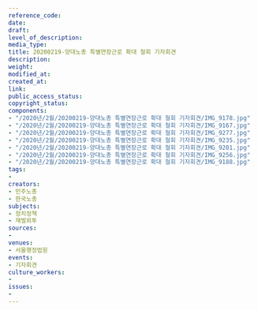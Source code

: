 ```yaml
---
reference_code: 
date: 
draft: 
level_of_description: 
media_type: 
title: 20200219-양대노총 특별연장근로 확대 철회 기자회견
description: 
weight: 
modified_at: 
created_at: 
link: 
public_access_status: 
copyright_status: 
components:
- "/2020년/2월/20200219-양대노총 특별연장근로 확대 철회 기자회견/IMG_9178.jpg"
- "/2020년/2월/20200219-양대노총 특별연장근로 확대 철회 기자회견/IMG_9167.jpg"
- "/2020년/2월/20200219-양대노총 특별연장근로 확대 철회 기자회견/IMG_9277.jpg"
- "/2020년/2월/20200219-양대노총 특별연장근로 확대 철회 기자회견/IMG_9235.jpg"
- "/2020년/2월/20200219-양대노총 특별연장근로 확대 철회 기자회견/IMG_9201.jpg"
- "/2020년/2월/20200219-양대노총 특별연장근로 확대 철회 기자회견/IMG_9256.jpg"
- "/2020년/2월/20200219-양대노총 특별연장근로 확대 철회 기자회견/IMG_9188.jpg"
tags:
- 
creators:
- 민주노총
- 한국노총
subjects:
- 정치정책
- 재벌외투
sources:
- 
venues:
- 서울행정법원
events:
- 기자회견
culture_workers:
- 
issues:
- 
---
```

